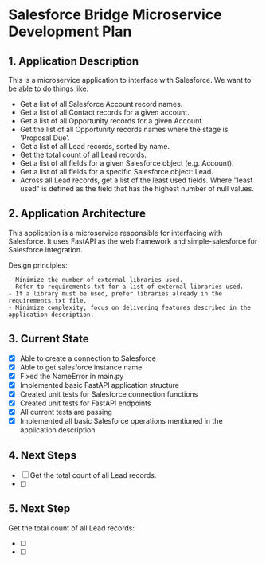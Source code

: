 # Salesforce Bridge Microservice Development Plan

## 1. Application Description

This is a microservice application to interface with Salesforce. We want to be able to do things like:

- Get a list of all Salesforce Account record names.
- Get a list of all Contact records for a given account.
- Get a list of all Opportunity records for a given Account.
- Get the list of all Opportunity records names where the stage is 'Proposal Due'.
- Get a list of all Lead records, sorted by name.
- Get the total count of all Lead records.
- Get a list of all fields for a given Salesforce object (e.g. Account).
- Get a list of all fields for a specific Salesforce object: Lead.
- Across all Lead records, get a list of the least used fields. Where "least used" is defined as the field that has the highest number of null values.

## 2. Application Architecture

This application is a microservice responsible for interfacing with Salesforce. It uses FastAPI as the web framework and simple-salesforce for Salesforce integration. 

Design principles:

    - Minimize the number of external libraries used.
    - Refer to requirements.txt for a list of external libraries used.
    - If a library must be used, prefer libraries already in the requirements.txt file.
    - Minimize complexity, focus on delivering features described in the application description.

## 3. Current State

- [x] Able to create a connection to Salesforce
- [x] Able to get salesforce instance name
- [x] Fixed the NameError in main.py
- [x] Implemented basic FastAPI application structure
- [x] Created unit tests for Salesforce connection functions
- [x] Created unit tests for FastAPI endpoints
- [x] All current tests are passing
- [x] Implemented all basic Salesforce operations mentioned in the application description

## 4. Next Steps

- [ ] Get the total count of all Lead records.
- [ ] 

## 5. Next Step

Get the total count of all Lead records:

- [ ] 
- [ ] 




